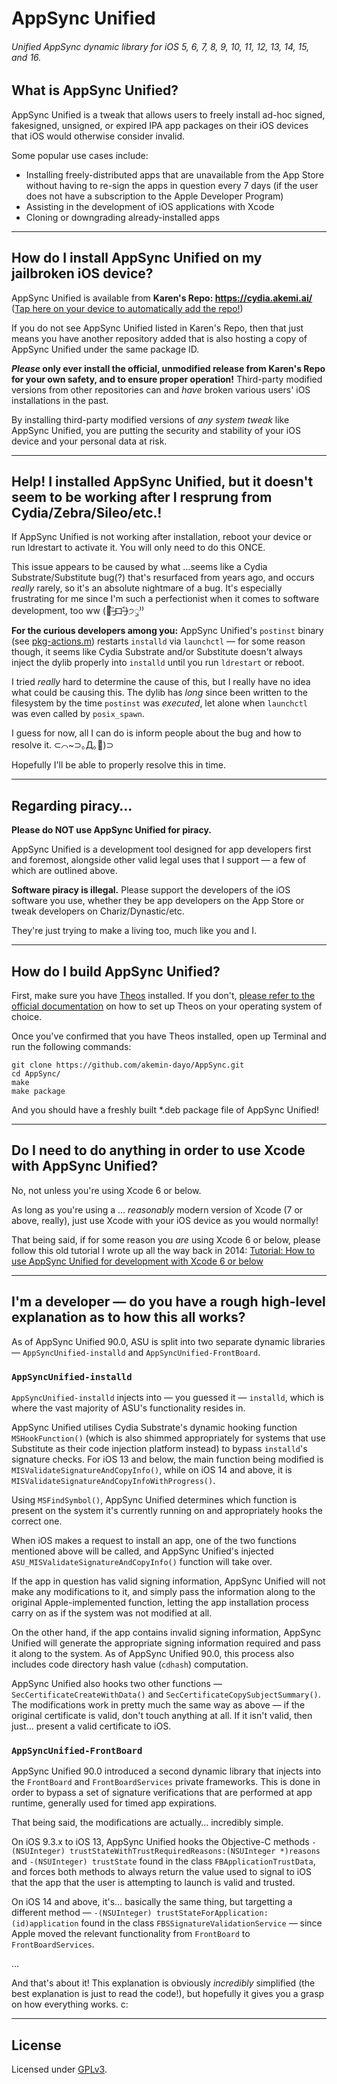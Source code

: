 # AppSync Unified
###### Unified AppSync dynamic library for iOS 5, 6, 7, 8, 9, 10, 11, 12, 13, 14, 15, and 16.

## What is AppSync Unified?

AppSync Unified is a tweak that allows users to freely install ad-hoc signed, fakesigned, unsigned, or expired IPA app packages on their iOS devices that iOS would otherwise consider invalid.

Some popular use cases include:

* Installing freely-distributed apps that are unavailable from the App Store without having to re-sign the apps in question every 7 days (if the user does not have a subscription to the Apple Developer Program)
* Assisting in the development of iOS applications with Xcode
* Cloning or downgrading already-installed apps

---

## How do I install AppSync Unified on my jailbroken iOS device?

AppSync Unified is available from **Karen's Repo: https://cydia.akemi.ai/** ([Tap here on your device to automatically add the repo!](https://cydia.akemi.ai/add.php))

If you do not see AppSync Unified listed in Karen's Repo, then that just means you have another repository added that is also hosting a copy of AppSync Unified under the same package ID.

**_Please_ only ever install the official, unmodified release from Karen's Repo for your own safety, and to ensure proper operation!** Third-party modified versions from other repositories can and _have_ broken various users' iOS installations in the past.

By installing third-party modified versions of _any system tweak_ like AppSync Unified, you are putting the security and stability of your iOS device and your personal data at risk.

---

## Help! I installed AppSync Unified, but it doesn't seem to be working after I resprung from Cydia/Zebra/Sileo/etc.!

If AppSync Unified is not working after installation, reboot your device or run ldrestart to activate it. You will only need to do this ONCE.

This issue appears to be caused by what …seems like a Cydia Substrate/Substitute bug(?) that's resurfaced from years ago, and occurs _really_ rarely, so it's an absolute nightmare of a bug. It's especially frustrating for me since I'm such a perfectionist when it comes to software development, too ww (🍍˃̶͈̀ロ˂̶͈́)੭ꠥ⁾⁾

**For the curious developers among you:** AppSync Unified's `postinst` binary (see [pkg-actions.m](pkg-actions/pkg-actions.m)) restarts `installd` via `launchctl` — for some reason though, it seems like Cydia Substrate and/or Substitute doesn't always inject the dylib properly into `installd` until you run `ldrestart` or reboot.

I tried _really_ hard to determine the cause of this, but I really have no idea what could be causing this. The dylib has _long_ since been written to the filesystem by the time `postinst` was _executed_, let alone when `launchctl` was even called by `posix_spawn`.

I guess for now, all I can do is inform people about the bug and how to resolve it. ⊂⌒~⊃｡Д｡🍍)⊃

Hopefully I'll be able to properly resolve this in time.

---

## Regarding piracy…

**Please do NOT use AppSync Unified for piracy.**

AppSync Unified is a development tool designed for app developers first and foremost, alongside other valid legal uses that I support — a few of which are outlined above.

**Software piracy is illegal.** Please support the developers of the iOS software you use, whether they be app developers on the App Store or tweak developers on Chariz/Dynastic/etc.

They're just trying to make a living too, much like you and I.

---

## How do I build AppSync Unified?

First, make sure you have [Theos](https://github.com/theos/theos) installed. If you don't, [please refer to the official documentation](https://github.com/theos/theos/wiki/Installation) on how to set up Theos on your operating system of choice.

Once you've confirmed that you have Theos installed, open up Terminal and run the following commands:

```shell
git clone https://github.com/akemin-dayo/AppSync.git
cd AppSync/
make
make package
```

And you should have a freshly built *.deb package file of AppSync Unified!

---

## Do I need to do anything in order to use Xcode with AppSync Unified?

No, not unless you're using Xcode 6 or below.

As long as you're using a … _reasonably_ modern version of Xcode (7 or above, really), just use Xcode with your iOS device as you would normally!

That being said, if for some reason you _are_ using Xcode 6 or below, please follow this old tutorial I wrote up all the way back in 2014: [Tutorial: How to use AppSync Unified for development with Xcode 6 or below](https://akemi.ai/?page/how2asu)

---

## I'm a developer — do you have a rough high-level explanation as to how this all works?

As of AppSync Unified 90.0, ASU is split into two separate dynamic libraries — `AppSyncUnified-installd` and `AppSyncUnified-FrontBoard`.

### `AppSyncUnified-installd`

`AppSyncUnified-installd` injects into — you guessed it — `installd`, which is where the vast majority of ASU's functionality resides in.

AppSync Unified utilises Cydia Substrate's dynamic hooking function `MSHookFunction()` (which is also shimmed appropriately for systems that use Substitute as their code injection platform instead) to bypass `installd`'s signature checks. For iOS 13 and below, the main function being modified is `MISValidateSignatureAndCopyInfo()`, while on iOS 14 and above, it is `MISValidateSignatureAndCopyInfoWithProgress()`.

Using `MSFindSymbol()`, AppSync Unified determines which function is present on the system it's currently running on and appropriately hooks the correct one.

When iOS makes a request to install an app, one of the two functions mentioned above will be called, and AppSync Unified's injected `ASU_MISValidateSignatureAndCopyInfo()` function will take over.

If the app in question has valid signing information, AppSync Unified will not make any modifications to it, and simply pass the information along to the original Apple-implemented function, letting the app installation process carry on as if the system was not modified at all.

On the other hand, if the app contains invalid signing information, AppSync Unified will generate the appropriate signing information required and pass it along to the system. As of AppSync Unified 90.0, this process also includes code directory hash value (`cdhash`) computation.

AppSync Unified also hooks two other functions — `SecCertificateCreateWithData()` and `SecCertificateCopySubjectSummary()`. The modifications work in pretty much the same way as above — if the original certificate is valid, don't touch anything at all. If it isn't valid, then just… present a valid certificate to iOS.

### `AppSyncUnified-FrontBoard`

AppSync Unified 90.0 introduced a second dynamic library that injects into the `FrontBoard` and `FrontBoardServices` private frameworks. This is done in order to bypass a set of signature verifications that are performed at app runtime, generally used for timed app expirations.

That being said, the modifications are actually… incredibly simple.

On iOS 9.3.x to iOS 13, AppSync Unified hooks the Objective-C methods `-(NSUInteger) trustStateWithTrustRequiredReasons:(NSUInteger *)reasons` and `-(NSUInteger) trustState` found in the class `FBApplicationTrustData`, and forces both methods to always return the value used to signal to iOS that the app that the user is attempting to launch is valid and trusted.

On iOS 14 and above, it's… basically the same thing, but targetting a different method — `-(NSUInteger) trustStateForApplication:(id)application` found in the class `FBSSignatureValidationService` — since Apple moved the relevant functionality from `FrontBoard` to `FrontBoardServices`.

…

And that's about it! This explanation is obviously _incredibly_ simplified (the best explanation is just to read the code!), but hopefully it gives you a grasp on how everything works. c:

---

## License

Licensed under [GPLv3](http://www.gnu.org/copyleft/gpl.html).
